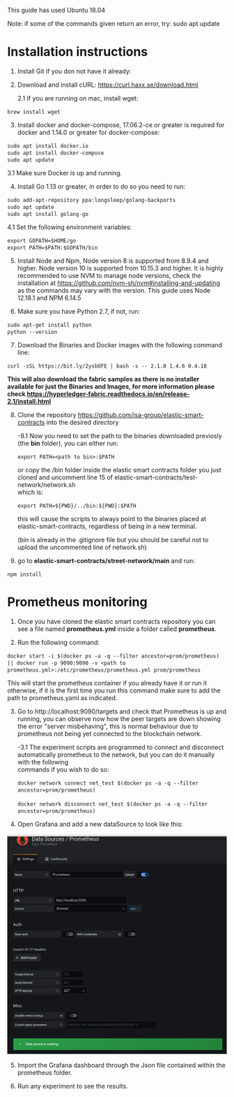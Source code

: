 This guide has used Ubuntu 18.04

Note: if some of the commands given return an error, try: sudo apt update

# Installation instructions


1. Install Git if you don not have it already:

2. Download and install cURL: https://curl.haxx.se/download.html

    2.1 If you are running on mac, install wget:
  ```
  brew install wget
  ```
3. Install docker and docker-compose, 17.06.2-ce or greater is required for docker and 1.14.0 or greater for docker-compose:
  ```
  sudo apt install docker.io
  sudo apt install docker-compose
  sudo apt update
  ```
  
   3.1 Make sure Docker is up and running.
   
4. Install Go 1.13 or greater, in order to do so you need to run:
  ```
  sudo add-apt-repository ppa:longsleep/golang-backports
  sudo apt update
  sudo apt install golang-go
  ``` 
  4.1 Set the following environment variables:
  ```
  export GOPATH=$HOME/go
  export PATH=$PATH:$GOPATH/bin
  ``` 
5. Install Node and Npm, Node version 8 is supported from 8.9.4 and higher. Node version 10 is supported from 10.15.3 and higher. It is highly recommended to use NVM to manage node versions, check the installation at https://github.com/nvm-sh/nvm#installing-and-updating as the commands may vary with the version. This guide uses Node 12.18.1 and NPM 6.14.5

6. Make sure you have Python 2.7, if not, run:
  ```
  sudo apt-get install python
  python --version
  ```
  
7. Download the Binaries and Docker images with the following command line: 
```
curl -sSL https://bit.ly/2ysbOFE | bash -s -- 2.1.0 1.4.6 0.4.18
```
**This will also download the fabric samples as there is no installer available for just the Binaries and Images, for more information please check https://hyperledger-fabric.readthedocs.io/en/release-2.1/install.html**

8. Clone the repository https://github.com/isa-group/elastic-smart-contracts into the desired directory

    -8.1 Now you need to set the path to the binaries downloaded previosly (the **bin** folder), you can either run:
    ```
    export PATH=<path to bin>:$PATH
    ```
    or copy the /bin folder inside the elastic smart contracts folder you just cloned and uncomment line 15 of elastic-smart-contracts/test-network/network.sh      
    which is:
    ```
    export PATH=${PWD}/../bin:${PWD}:$PATH
    ```
    this will cause the scripts to always point to the binaries placed at elastic-smart-contracts, regardless of being in a new terminal.
    
    (bin is already in the .gitignore file but you should be careful not to upload the uncommented line of network.sh)

9. go to **elastic-smart-contracts/street-network/main** and run: 
```
npm install
```


# Prometheus monitoring

1. Once you have cloned the elastic smart contracts repository you can see a file named **prometheus.yml** inside a folder called **prometheus**.

2. Run the following command: 
```
docker start -i $(docker ps -a -q --filter ancestor=prom/prometheus) || docker run -p 9090:9090 -v <path to prometheus.yml>:/etc/prometheus/prometheus.yml prom/prometheus

```
This will start the prometheus container if you already have it or run it otherwise, if it is the first time you run this command make sure to add the path to prometheus.yaml as indicated.

3. Go to http://localhost:9090/targets and check that Prometheus is up and running, you can observe now how the peer targets are down showing the error "server misbehaving", this is normal behaviour due to prometheus not being yet connected to the blockchain network.

    -3.1 The experiment scripts are programmed to connect and disconnect automatically prometheus to the network, but you can do it manually with the following                     
    commands if you wish to do so:
    ```
    docker network connect net_test $(docker ps -a -q --filter ancestor=prom/prometheus)

    docker network disconnect net_test $(docker ps -a -q --filter ancestor=prom/prometheus)
    ```
    
4. Open Grafana and add a new dataSource to look like this:

![dataSource](prometheus/Grafana_dataSource.png)

5. Import the Grafana dashboard through the Json file contained within the prometheus folder.

6. Run any experiment to see the results.
